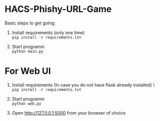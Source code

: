 # HACS-Phishy-URL-Game

Basic steps to get going:

1. Install requirements (only one time) \
`pip install -r requirements.txt`

2. Start programm \
`python main.py`


# For Web UI

1. Install requirements (In case you do not have flask already installed) \ 
`pip install -r requirements.txt`

2. Start programm \
`python web.py`

3. Open http://127.0.0.1:5000 from your browser of choice
